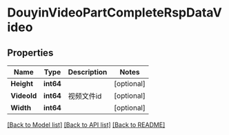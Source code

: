 # DouyinVideoPartCompleteRspDataVideo

## Properties

Name | Type | Description | Notes
------------ | ------------- | ------------- | -------------
**Height** | **int64** |  | [optional] 
**VideoId** | **int64** | 视频文件id | [optional] 
**Width** | **int64** |  | [optional] 

[[Back to Model list]](../README.md#documentation-for-models) [[Back to API list]](../README.md#documentation-for-api-endpoints) [[Back to README]](../README.md)


